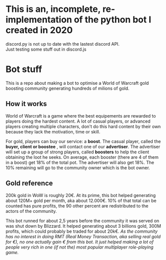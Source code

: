 # This is an, incomplete, re-implementation of the python bot I created in 2020

discord.py is not up to date with the lastest discord API.  
Just testing some stuff out in discord.js

# Bot stuff

This is a repo about making a bot to optimise a World of Warcraft gold boosting community generating hundreds of milions of gold.  

## How it works

World of Warcraft is a game where the best equipements are rewarded to players doing the hardest content.
A lot of casual players, or advanced players creating multiple characters, don't do this hard content by their own because they lack the motivation, time or skill.

For gold, players can buy our service: a **boost**. The casual player, called the **buyer, client or boostee** , will contact one of our **advertiser**.
The advertiser will set up a group of strong players, called **boosters** to help the client obtaining the loot he seeks.
On average, each booster (there are 4 of them in a boost) get 18% of the total pot. The advertiser will also get 18%. The 10% remaining will go to the community owner which is the bot owner.

## Gold reference

200k gold in WoW is roughly 20€. At its prime, this bot helped generating about 120M+ gold per month, aka about 12.000€. 10% of that total can be counted has pure profits, the 90 other percent are redistributed to the actors of the community.

This bot runned for about 2,5 years before the community it was served on was shut down by Blizzard. It helped generating about 3 billions gold, 300M profits, which could probably be traded for about 20k€.
*As the community has no interest in doing RMT (Real Money Transaction, aka selling real gold for €), no one actually gain € from this bot.
It just helped making a lot of people very rich in one (if not the) most popular multiplayer role-playing game.*   
